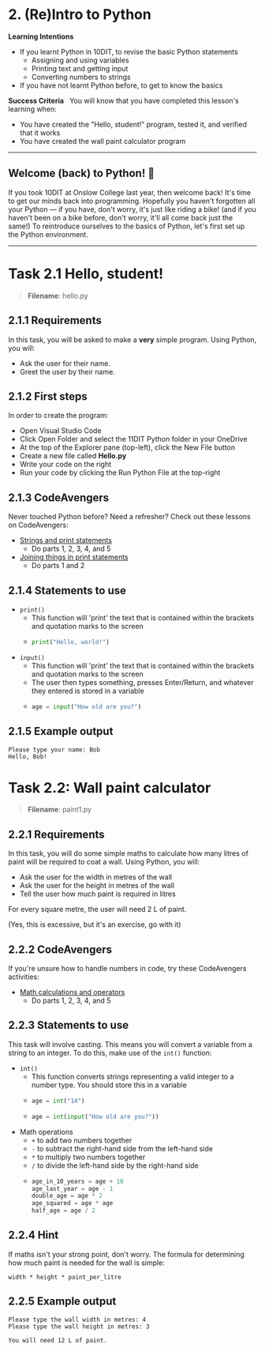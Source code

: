 # 2. (Re)Intro to Python

**Learning Intentions**
- If you learnt Python in 10DIT, to revise the basic Python statements
  - Assigning and using variables
  - Printing text and getting input
  - Converting numbers to strings
- If you have not learnt Python before, to get to know the basics

**Success Criteria**
 
You will know that you have completed this lesson's learning when:
-   You have created the "Hello, student!" program, tested it, and verified that it works
-   You have created the wall paint calculator program

--------

## Welcome (back) to Python! 🐍

If you took 10DIT at Onslow College last year, then welcome back! It's time to get our minds back into programming. Hopefully you haven't forgotten all your Python — if you have, don't worry, it's just like riding a bike! (and if you haven't been on a bike before, don't worry, it'll all come back just the same!) To reintroduce ourselves to the basics of Python, let's first set up the Python environment.

--------

# Task 2.1 Hello, student!

> **Filename**: hello.py

## 2.1.1 Requirements

In this task, you will be asked to make a **very** simple program. Using Python, you will:
-   Ask the user for their name.
-   Greet the user by their name.

## 2.1.2 First steps

In order to create the program:
- Open Visual Studio Code
- Click Open Folder and select the 11DIT Python folder in your OneDrive
- At the top of the Explorer pane (top-left), click the New File button
- Create a new file called **Hello.py**
- Write your code on the right
- Run your code by clicking the Run Python File at the top-right

## 2.1.3 CodeAvengers

Never touched Python before? Need a refresher? Check out these lessons on CodeAvengers:

- [Strings and print statements](https://learn.codeavengers.com/python/11#1.1)
  - Do parts 1, 2, 3, 4, and 5
- [Joining things in print statements](https://learn.codeavengers.com/python/11#3.1)
  - Do parts 1 and 2

## 2.1.4 Statements to use

- ``print()``
  - This function will 'print' the text that is contained within the brackets and quotation marks to the screen
  - ```python
    print("Hello, world!")
    ```
- ``input()``
  - This function will 'print' the text that is contained within the brackets and quotation marks to the screen
  - The user then types something, presses Enter/Return, and whatever they entered is stored in a variable
  - ```python
    age = input("How old are you?")
    ```

## 2.1.5 Example output

```
Please type your name: Bob
Hello, Bob!
```

# Task 2.2: Wall paint calculator

> **Filename**: paint1.py

## 2.2.1 Requirements

In this task, you will do some simple maths to calculate how many litres of paint will be required to coat a wall. Using Python, you will:

-   Ask the user for the width in metres of the wall
-   Ask the user for the height in metres of the wall
-   Tell the user how much paint is required in litres

For every square metre, the user will need 2 L of paint.

(Yes, this is excessive, but it's an exercise, go with it)

## 2.2.2 CodeAvengers

If you're unsure how to handle numbers in code, try these CodeAvengers activities:

- [Math calculations and operators](https://learn.codeavengers.com/python/11#2.1)
  - Do parts 1, 2, 3, 4, and 5
## 2.2.3 Statements to use

This task will involve casting. This means you will convert a variable from a string to an integer. To do this, make use of the ``int()`` function:

- ``int()``
  - This function converts strings representing a valid integer to a number type. You should store this in a variable
  - ```python
    age = int("14")
    ```
  - ```python
    age = int(input("How old are you?"))
    ```
- Math operations
  - ``+`` to add two numbers together
  - ``-`` to subtract the right-hand side from the left-hand side
  - ``*`` to multiply two numbers together
  - ``/`` to divide the left-hand side by the right-hand side
  - ```python
    age_in_10_years = age + 10
    age_last_year = age - 1
    double_age = age * 2
    age_squared = age * age
    half_age = age / 2
    ```

## 2.2.4 Hint

If maths isn't your strong point, don't worry. The formula for determining how much paint is needed for the wall is simple:
```
width * height * paint_per_litre
```

## 2.2.5 Example output

```
Please type the wall width in metres: 4
Please type the wall height in metres: 3

You will need 12 L of paint.
```
